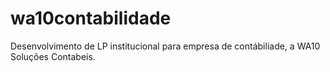 # wa10contabilidade
Desenvolvimento de LP institucional para empresa de contábiliade, a WA10 Soluções Contabeis.
